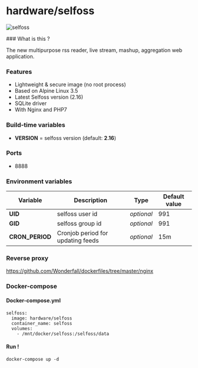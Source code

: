 # hardware/selfoss

![selfoss](https://i.imgur.com/8hJyBgk.png "selfoss")

### What is this ?

The new multipurpose rss reader, live stream, mashup, aggregation web application.

### Features

- Lightweight & secure image (no root process)
- Based on Alpine Linux 3.5
- Latest Selfoss version (2.16)
- SQLite driver
- With Nginx and PHP7

### Build-time variables

- **VERSION** = selfoss version (default: **2.16**)

### Ports

- 8888

### Environment variables

| Variable | Description | Type | Default value |
| -------- | ----------- | ---- | ------------- |
| **UID** | selfoss user id | *optional* | 991
| **GID** | selfoss group id | *optional* | 991
| **CRON_PERIOD** | Cronjob period for updating feeds | *optional* | 15m

### Reverse proxy

https://github.com/Wonderfall/dockerfiles/tree/master/nginx

### Docker-compose

#### Docker-compose.yml

```
selfoss:
  image: hardware/selfoss
  container_name: selfoss
  volumes:
    - /mnt/docker/selfoss:/selfoss/data
```

#### Run !

```
docker-compose up -d
```
